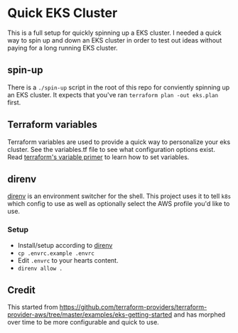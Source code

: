 # Quick EKS Cluster

This is a full setup for quickly spinning up a EKS cluster. I needed a quick way to spin up and down an EKS
cluster in order to test out ideas without paying for a long running EKS cluster.

## spin-up

There is a `./spin-up` script in the root of this repo for conviently spinning
up an EKS cluster. It expects that you've ran `terraform plan -out eks.plan` first.

## Terraform variables

Terraform variables are used to provide a quick way to personalize your eks cluster.  See the variables.tf
file to see what configuration options exist. Read [terraform's variable
primer](https://learn.hashicorp.com/terraform/getting-started/variables.html#assigning-variables) to learn
how to set variables.


## direnv

[direnv] is an environment switcher for the shell. This project uses it to tell `k8s`
which config to use as well as optionally select the AWS profile you'd like to use.

### Setup

- Install/setup according to [direnv]
- `cp .envrc.example .envrc`
- Edit `.envrc` to your hearts content.
- `direnv allow .`


## Credit

This started from
https://github.com/terraform-providers/terraform-provider-aws/tree/master/examples/eks-getting-started and has
morphed over time to be more configurable and quick to use.

[direnv]: https://direnv.net/
